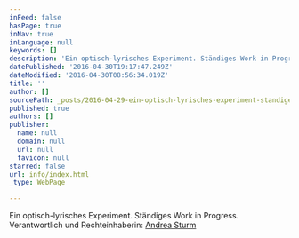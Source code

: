 ```yaml
---
inFeed: false
hasPage: true
inNav: true
inLanguage: null
keywords: []
description: 'Ein optisch-lyrisches Experiment. Ständiges Work in Progress. Verantwortlich und Rechteinhaberin: Andrea Sturm'
datePublished: '2016-04-30T19:17:47.249Z'
dateModified: '2016-04-30T08:56:34.019Z'
title: ''
author: []
sourcePath: _posts/2016-04-29-ein-optisch-lyrisches-experiment-standiges-work-in-progress.md
published: true
authors: []
publisher:
  name: null
  domain: null
  url: null
  favicon: null
starred: false
url: info/index.html
_type: WebPage

---
```

Ein optisch-lyrisches Experiment. Ständiges Work in Progress. Verantwortlich und Rechteinhaberin: [Andrea Sturm][0]

[0]: http://diesturm.com/